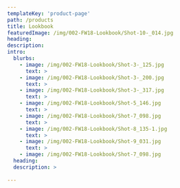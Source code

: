 ```yaml
---
templateKey: 'product-page'
path: /products
title: Lookbook
featuredImage: /img/002-FW18-Lookbook/Shot-10-_014.jpg
heading: 
description: 
intro:
  blurbs:
    - image: /img/002-FW18-Lookbook/Shot-3-_125.jpg
      text: >
    - image: /img/002-FW18-Lookbook/Shot-3-_200.jpg
      text: >
    - image: /img/002-FW18-Lookbook/Shot-3-_317.jpg
      text: >
    - image: /img/002-FW18-Lookbook/Shot-5_146.jpg
      text: >
    - image: /img/002-FW18-Lookbook/Shot-7_098.jpg
      text: > 
    - image: /img/002-FW18-Lookbook/Shot-8_135-1.jpg
      text: >
    - image: /img/002-FW18-Lookbook/Shot-9_031.jpg
      text: >
    - image: /img/002-FW18-Lookbook/Shot-7_098.jpg
  heading: 
  description: >
  
---
```

